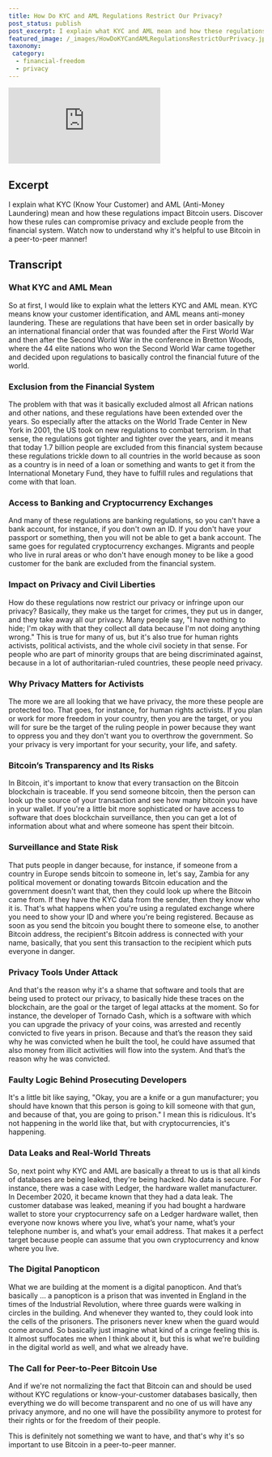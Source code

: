 ```yaml
---
title: How Do KYC and AML Regulations Restrict Our Privacy?
post_status: publish
post_excerpt: I explain what KYC and AML mean and how these regulations impact the privacy of Bitcoin users and how they lead to financial exclusion. 
featured_image: /_images/HowDoKYCandAMLRegulationsRestrictOurPrivacy.jpg
taxonomy:
 category:
  - financial-freedom
  - privacy
---
```


<iframe src="https://player.vimeo.com/video/1021373776?badge=0&amp;autopause=0&amp;player_id=0&amp;app_id=58479" frameborder="0" allow="autoplay; fullscreen; picture-in-picture; clipboard-write; encrypted-media" title="How Do KYC and AML Regulations Restrict Our Privacy？"></iframe>

<div style="margin-bottom:30px;"></div>

## Excerpt

I explain what KYC (Know Your Customer) and AML (Anti-Money Laundering) mean and how these regulations impact Bitcoin users. Discover how these rules can compromise privacy and exclude people from the financial system. Watch now to understand why it's helpful to use Bitcoin in a peer-to-peer manner!

## Transcript

### What KYC and AML Mean

So at first, I would like to explain what the letters KYC and AML mean. KYC means know your customer identification, and AML means anti-money laundering. These are regulations that have been set in order basically by an international financial order that was founded after the First World War and then after the Second World War in the conference in Bretton Woods, where the 44 elite nations who won the Second World War came together and decided upon regulations to basically control the financial future of the world.

### Exclusion from the Financial System

The problem with that was it basically excluded almost all African nations and other nations, and these regulations have been extended over the years. So especially after the attacks on the World Trade Center in New York in 2001, the US took on new regulations to combat terrorism. In that sense, the regulations got tighter and tighter over the years, and it means that today 1.7 billion people are excluded from this financial system because these regulations trickle down to all countries in the world because as soon as a country is in need of a loan or something and wants to get it from the International Monetary Fund, they have to fulfill rules and regulations that come with that loan.

### Access to Banking and Cryptocurrency Exchanges

And many of these regulations are banking regulations, so you can't have a bank account, for instance, if you don't own an ID. If you don't have your passport or something, then you will not be able to get a bank account. The same goes for regulated cryptocurrency exchanges. Migrants and people who live in rural areas or who don't have enough money to be like a good customer for the bank are excluded from the financial system.

### Impact on Privacy and Civil Liberties

How do these regulations now restrict our privacy or infringe upon our privacy? Basically, they make us the target for crimes, they put us in danger, and they take away all our privacy. Many people say, "I have nothing to hide; I'm okay with that they collect all data because I'm not doing anything wrong." This is true for many of us, but it's also true for human rights activists, political activists, and the whole civil society in that sense. For people who are part of minority groups that are being discriminated against, because in a lot of authoritarian-ruled countries, these people need privacy.

### Why Privacy Matters for Activists

The more we are all looking that we have privacy, the more these people are protected too. That goes, for instance, for human rights activists. If you plan or work for more freedom in your country, then you are the target, or you will for sure be the target of the ruling people in power because they want to oppress you and they don't want you to overthrow the government. So your privacy is very important for your security, your life, and safety.

### Bitcoin’s Transparency and Its Risks

In Bitcoin, it's important to know that every transaction on the Bitcoin blockchain is traceable. If you send someone bitcoin, then the person can look up the source of your transaction and see how many bitcoin you have in your wallet. If you're a little bit more sophisticated or have access to software that does blockchain surveillance, then you can get a lot of information about what and where someone has spent their bitcoin.

### Surveillance and State Risk

That puts people in danger because, for instance, if someone from a country in Europe sends bitcoin to someone in, let's say, Zambia for any political movement or donating towards Bitcoin education and the government doesn't want that, then they could look up where the Bitcoin came from. If they have the KYC data from the sender, then they know who it is. That's what happens when you're using a regulated exchange where you need to show your ID and where you're being registered. Because as soon as you send the bitcoin you bought there to someone else, to another Bitcoin address, the recipient's Bitcoin address is connected with your name, basically, that you sent this transaction to the recipient which puts everyone in danger.

### Privacy Tools Under Attack

And that's the reason why it's a shame that software and tools that are being used to protect our privacy, to basically hide these traces on the blockchain, are the goal or the target of legal attacks at the moment. So for instance, the developer of Tornado Cash, which is a software with which you can upgrade the privacy of your coins, was arrested and recently convicted to five years in prison. Because and that’s the reason they said why he was convicted when he built the tool, he could have assumed that also money from illicit activities will flow into the system. And that’s the reason why he was convicted.

### Faulty Logic Behind Prosecuting Developers

It's a little bit like saying, "Okay, you are a knife or a gun manufacturer; you should have known that this person is going to kill someone with that gun, and because of that, you are going to prison." I mean this is ridiculous. It's not happening in the world like that, but with cryptocurrencies, it's happening.

### Data Leaks and Real-World Threats

So, next point why KYC and AML are basically a threat to us is that all kinds of databases are being leaked, they're being hacked. No data is secure. For instance, there was a case with Ledger, the hardware wallet manufacturer. In December 2020, it became known that they had a data leak. The customer database was leaked, meaning if you had bought a hardware wallet to store your cryptocurrency safe on a Ledger hardware wallet, then everyone now knows where you live, what’s your name, what’s your telephone number is, and what’s your email address. That makes it a perfect target because people can assume that you own cryptocurrency and know where you live.

### The Digital Panopticon

What we are building at the moment is a digital panopticon. And that’s basically … a panopticon is a prison that was invented in England in the times of the Industrial Revolution, where three guards were walking in circles in the building. And whenever they wanted to, they could look into the cells of the prisoners. The prisoners never knew when the guard would come around. So basically just imagine what kind of a cringe feeling this is. It almost suffocates me when I think about it, but this is what we're building in the digital world as well, and what we already have.

### The Call for Peer-to-Peer Bitcoin Use

And if we're not normalizing the fact that Bitcoin can and should be used without KYC regulations or know-your-customer databases basically, then everything we do will become transparent and no one of us will have any privacy anymore, and no one will have the possibility anymore to protest for their rights or for the freedom of their people.

This is definitely not something we want to have, and that's why it's so important to use Bitcoin in a peer-to-peer manner.


